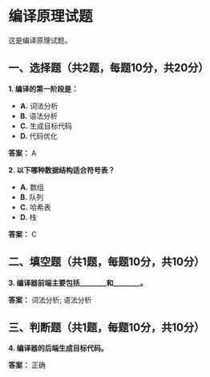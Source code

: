 # 编译原理试题

这是编译原理试题。

## 一、选择题（共2题，每题10分，共20分）

**1. 编译的第一阶段是：**
- **A.** 词法分析
- **B.** 语法分析
- **C.** 生成目标代码
- **D.** 代码优化

**答案：** A

**2. 以下哪种数据结构适合符号表？**
- **A.** 数组
- **B.** 队列
- **C.** 哈希表
- **D.** 栈

**答案：** C

## 二、填空题（共1题，每题10分，共10分）

**3. 编译器前端主要包括\_\_\_\_\_\_\_\_和\_\_\_\_\_\_\_\_。**

**答案：** 词法分析; 语法分析

## 三、判断题（共1题，每题10分，共10分）

**4. 编译器的后端生成目标代码。**

**答案：** 正确

